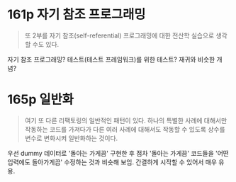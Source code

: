 # 161p 자기 참조 프로그래밍

> 또 2부를 자기 참조(self-referential) 프로그래밍에 대한 전산학 실습으로 생각할 수도 있다.

자기 참조 프로그래밍? 테스트(테스트 프레임워크)를 위한 테스트? 재귀와 비슷한 개념?

# 165p 일반화

> 여기 또 다른 리팩토링의 일반적인 패턴이 있다. 하나의 특별한 사례에 대해서만 작동하는 코드를 가져다가 다른 여러 사례에 대해서도 작동할 수 있도록 상수를 변수로 변화시켜 일반화하는 것이다.

우선 dummy 데이터로 '돌아는 가게끔' 구현한 후 점차 '돌아는 가게끔' 코드들을 '어떤 입력에도 돌아가게끔' 수정하는 것과 비슷해 보임. 간결하게 시작할 수 있어서 매우 유용.
